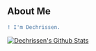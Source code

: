 ## About Me

```diff
! I'm Dechrissen.
```

<a href="https://github.com/Dechrissen">
<img align="center" alt="Dechrissen's Github Stats" src="https://github-readme-stats.codestackr.vercel.app/api?username=dechrissen&show_icons=true&hide_border=true&count_private=true&include_all_commits=true&theme=radical" /></a>
